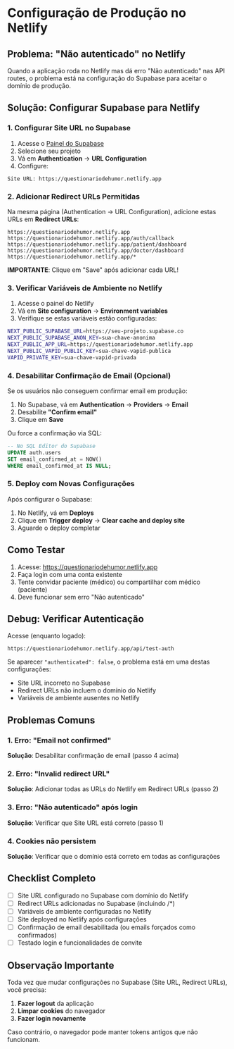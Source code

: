 # Configuração de Produção no Netlify

## Problema: "Não autenticado" no Netlify

Quando a aplicação roda no Netlify mas dá erro "Não autenticado" nas API routes, o problema está na configuração do Supabase para aceitar o domínio de produção.

## Solução: Configurar Supabase para Netlify

### 1. Configurar Site URL no Supabase

1. Acesse o [Painel do Supabase](https://app.supabase.com)
2. Selecione seu projeto
3. Vá em **Authentication** → **URL Configuration**
4. Configure:

```
Site URL: https://questionariodehumor.netlify.app
```

### 2. Adicionar Redirect URLs Permitidas

Na mesma página (Authentication → URL Configuration), adicione estas URLs em **Redirect URLs**:

```
https://questionariodehumor.netlify.app
https://questionariodehumor.netlify.app/auth/callback
https://questionariodehumor.netlify.app/patient/dashboard
https://questionariodehumor.netlify.app/doctor/dashboard
https://questionariodehumor.netlify.app/*
```

**IMPORTANTE**: Clique em "Save" após adicionar cada URL!

### 3. Verificar Variáveis de Ambiente no Netlify

1. Acesse o painel do Netlify
2. Vá em **Site configuration** → **Environment variables**
3. Verifique se estas variáveis estão configuradas:

```bash
NEXT_PUBLIC_SUPABASE_URL=https://seu-projeto.supabase.co
NEXT_PUBLIC_SUPABASE_ANON_KEY=sua-chave-anonima
NEXT_PUBLIC_APP_URL=https://questionariodehumor.netlify.app
NEXT_PUBLIC_VAPID_PUBLIC_KEY=sua-chave-vapid-publica
VAPID_PRIVATE_KEY=sua-chave-vapid-privada
```

### 4. Desabilitar Confirmação de Email (Opcional)

Se os usuários não conseguem confirmar email em produção:

1. No Supabase, vá em **Authentication** → **Providers** → **Email**
2. Desabilite **"Confirm email"**
3. Clique em **Save**

Ou force a confirmação via SQL:

```sql
-- No SQL Editor do Supabase
UPDATE auth.users
SET email_confirmed_at = NOW()
WHERE email_confirmed_at IS NULL;
```

### 5. Deploy com Novas Configurações

Após configurar o Supabase:

1. No Netlify, vá em **Deploys**
2. Clique em **Trigger deploy** → **Clear cache and deploy site**
3. Aguarde o deploy completar

## Como Testar

1. Acesse: https://questionariodehumor.netlify.app
2. Faça login com uma conta existente
3. Tente convidar paciente (médico) ou compartilhar com médico (paciente)
4. Deve funcionar sem erro "Não autenticado"

## Debug: Verificar Autenticação

Acesse (enquanto logado):
```
https://questionariodehumor.netlify.app/api/test-auth
```

Se aparecer `"authenticated": false`, o problema está em uma destas configurações:
- Site URL incorreto no Supabase
- Redirect URLs não incluem o domínio do Netlify
- Variáveis de ambiente ausentes no Netlify

## Problemas Comuns

### 1. Erro: "Email not confirmed"
**Solução**: Desabilitar confirmação de email (passo 4 acima)

### 2. Erro: "Invalid redirect URL"
**Solução**: Adicionar todas as URLs do Netlify em Redirect URLs (passo 2)

### 3. Erro: "Não autenticado" após login
**Solução**: Verificar que Site URL está correto (passo 1)

### 4. Cookies não persistem
**Solução**: Verificar que o domínio está correto em todas as configurações

## Checklist Completo

- [ ] Site URL configurado no Supabase com domínio do Netlify
- [ ] Redirect URLs adicionadas no Supabase (incluindo /*)
- [ ] Variáveis de ambiente configuradas no Netlify
- [ ] Site deployed no Netlify após configurações
- [ ] Confirmação de email desabilitada (ou emails forçados como confirmados)
- [ ] Testado login e funcionalidades de convite

## Observação Importante

Toda vez que mudar configurações no Supabase (Site URL, Redirect URLs), você precisa:
1. **Fazer logout** da aplicação
2. **Limpar cookies** do navegador
3. **Fazer login novamente**

Caso contrário, o navegador pode manter tokens antigos que não funcionam.
